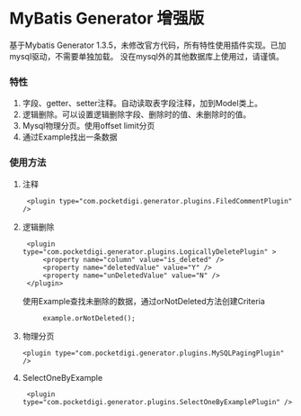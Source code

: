 MyBatis Generator 增强版
=======================

基于Mybatis Generator 1.3.5，未修改官方代码，所有特性使用插件实现。已加mysql驱动，不需要单独加载。
没在mysql外的其他数据库上使用过，请谨慎。


### 特性
1. 字段、getter、setter注释。自动读取表字段注释，加到Model类上。
2. 逻辑删除。可以设置逻辑删除字段、删除时的值、未删除时的值。
3. Mysql物理分页。使用offset limit分页
4. 通过Example找出一条数据

### 使用方法

1. 注释

        <plugin type="com.pocketdigi.generator.plugins.FiledCommentPlugin" />
 
2. 逻辑删除
    
        <plugin type="com.pocketdigi.generator.plugins.LogicallyDeletePlugin" >
            <property name="column" value="is_deleted" />
            <property name="deletedValue" value="Y" />
            <property name="unDeletedValue" value="N" />
        </plugin>
        
      使用Example查找未删除的数据，通过orNotDeleted方法创建Criteria
            
            example.orNotDeleted();
    
3. 物理分页

       <plugin type="com.pocketdigi.generator.plugins.MySQLPagingPlugin" />

4. SelectOneByExample

        <plugin type="com.pocketdigi.generator.plugins.SelectOneByExamplePlugin" />